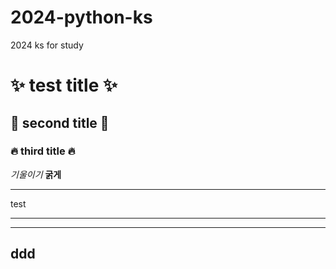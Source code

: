 # 2024-python-ks
2024 ks for study
# :sparkles: test title :sparkles:
## :rocket: second title :rocket:
### :fire: third title :fire:
*기울이기*
**굵게**
***
test
***
---
ddd
---
